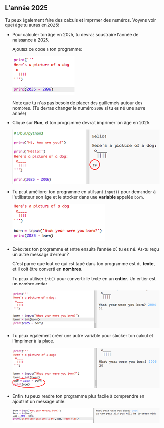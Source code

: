 ## L'année 2025

Tu peux également faire des calculs et imprimer des numéros. Voyons voir quel âge tu auras en 2025!

+ Pour calculer ton âge en 2025, tu devras soustraire l'année de naissance à 2025.
    
    Ajoutez ce code à ton programme:
    
    ![capture d'écran](images/me-calc.png)
    
    Note que tu n'as pas besoin de placer des guillemets autour des nombres. (Tu devras changer le numéro ` 2006 ` si tu es né une autre année)

+ Clique sur **Run**, et ton programme devrait imprimer ton âge en 2025.
    
    ![capture d'écran](images/me-calc-run.png)

+ Tu peut améliorer ton programme en utilisant `input()` pour demander à l'utilisateur son âge et le stocker dans une **variable** appelée `born`.
    
    ![capture d'écran](images/me-input.png)

+ Exécutez ton programme et entre ensuite l’année où tu es né. As-tu reçu un autre message d’erreur ?
    
    C'est parce que tout ce qui est tapé dans ton programme est du **texte**, et il doit être converti en **nombres**.
    
    Tu peux utiliser `int()` pour convertir le texte en un **entier**. Un entier est un nombre entier.
    
    ![capture d'écran](images/me-input-test.png)

+ Tu peux également créer une autre variable pour stocker ton calcul et l'imprimer à la place.
    
    ![capture d'écran](images/me-result-variable.png)

+ Enfin, tu peux rendre ton programme plus facile à comprendre en ajoutant un message utile.
    
    ![capture d'écran](images/me-message.png)